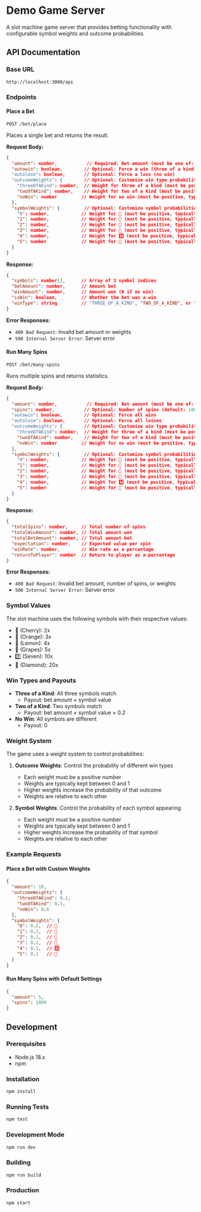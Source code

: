 # Demo Game Server

A slot machine game server that provides betting functionality with configurable symbol weights and outcome probabilities.

## API Documentation

### Base URL
```
http://localhost:3000/api
```

### Endpoints

#### Place a Bet
```http
POST /bet/place
```

Places a single bet and returns the result.

**Request Body:**
```json
{
  "amount": number,           // Required: Bet amount (must be one of: 1, 5, 10, 25, 50, 100)
  "autowin": boolean,        // Optional: Force a win (three of a kind)
  "autolose": boolean,       // Optional: Force a loss (no win)
  "outcomeWeights": {        // Optional: Customize win type probabilities
    "threeOfAKind": number,  // Weight for three of a kind (must be positive, typically 0-1)
    "twoOfAKind": number,    // Weight for two of a kind (must be positive, typically 0-1)
    "noWin": number         // Weight for no win (must be positive, typically 0-1)
  },
  "symbolWeights": {         // Optional: Customize symbol probabilities
    "0": number,            // Weight for 🍒 (must be positive, typically 0-1)
    "1": number,            // Weight for 🍊 (must be positive, typically 0-1)
    "2": number,            // Weight for 🍋 (must be positive, typically 0-1)
    "3": number,            // Weight for 🍇 (must be positive, typically 0-1)
    "4": number,            // Weight for 7️⃣ (must be positive, typically 0-1)
    "5": number             // Weight for 💎 (must be positive, typically 0-1)
  }
}
```

**Response:**
```json
{
  "symbols": number[],      // Array of 3 symbol indices
  "betAmount": number,      // Amount bet
  "winAmount": number,      // Amount won (0 if no win)
  "isWin": boolean,         // Whether the bet was a win
  "winType": string         // "THREE_OF_A_KIND", "TWO_OF_A_KIND", or "NO_WIN"
}
```

**Error Responses:**
- `400 Bad Request`: Invalid bet amount or weights
- `500 Internal Server Error`: Server error

#### Run Many Spins
```http
POST /bet/many-spins
```

Runs multiple spins and returns statistics.

**Request Body:**
```json
{
  "amount": number,           // Required: Bet amount (must be one of: 1, 5, 10, 25, 50, 100)
  "spins": number,           // Optional: Number of spins (default: 1000, max: 10000000)
  "autowin": boolean,        // Optional: Force all wins
  "autolose": boolean,       // Optional: Force all losses
  "outcomeWeights": {        // Optional: Customize win type probabilities
    "threeOfAKind": number,  // Weight for three of a kind (must be positive, typically 0-1)
    "twoOfAKind": number,    // Weight for two of a kind (must be positive, typically 0-1)
    "noWin": number         // Weight for no win (must be positive, typically 0-1)
  },
  "symbolWeights": {         // Optional: Customize symbol probabilities
    "0": number,            // Weight for 🍒 (must be positive, typically 0-1)
    "1": number,            // Weight for 🍊 (must be positive, typically 0-1)
    "2": number,            // Weight for 🍋 (must be positive, typically 0-1)
    "3": number,            // Weight for 🍇 (must be positive, typically 0-1)
    "4": number,            // Weight for 7️⃣ (must be positive, typically 0-1)
    "5": number             // Weight for 💎 (must be positive, typically 0-1)
  }
}
```

**Response:**
```json
{
  "totalSpins": number,     // Total number of spins
  "totalWinAmount": number, // Total amount won
  "totalBetAmount": number, // Total amount bet
  "expectation": number,    // Expected value per spin
  "winRate": number,        // Win rate as a percentage
  "returnToPlayer": number  // Return to player as a percentage
}
```

**Error Responses:**
- `400 Bad Request`: Invalid bet amount, number of spins, or weights
- `500 Internal Server Error`: Server error

### Symbol Values
The slot machine uses the following symbols with their respective values:
- 🍒 (Cherry): 2x
- 🍊 (Orange): 3x
- 🍋 (Lemon): 4x
- 🍇 (Grapes): 5x
- 7️⃣ (Seven): 10x
- 💎 (Diamond): 20x

### Win Types and Payouts
- **Three of a Kind**: All three symbols match
  - Payout: bet amount × symbol value
- **Two of a Kind**: Two symbols match
  - Payout: bet amount × symbol value × 0.2
- **No Win**: All symbols are different
  - Payout: 0

### Weight System
The game uses a weight system to control probabilities:

1. **Outcome Weights**: Control the probability of different win types
   - Each weight must be a positive number
   - Weights are typically kept between 0 and 1
   - Higher weights increase the probability of that outcome
   - Weights are relative to each other

2. **Symbol Weights**: Control the probability of each symbol appearing
   - Each weight must be a positive number
   - Weights are typically kept between 0 and 1
   - Higher weights increase the probability of that symbol
   - Weights are relative to each other

### Example Requests

#### Place a Bet with Custom Weights
```json
{
  "amount": 10,
  "outcomeWeights": {
    "threeOfAKind": 0.1,
    "twoOfAKind": 0.3,
    "noWin": 0.6
  },
  "symbolWeights": {
    "0": 0.2,  // 🍒
    "1": 0.2,  // 🍊
    "2": 0.2,  // 🍋
    "3": 0.2,  // 🍇
    "4": 0.1,  // 7️⃣
    "5": 0.1   // 💎
  }
}
```

#### Run Many Spins with Default Settings
```json
{
  "amount": 5,
  "spins": 1000
}
```

## Development

### Prerequisites
- Node.js 18.x
- npm

### Installation
```bash
npm install
```

### Running Tests
```bash
npm test
```

### Development Mode
```bash
npm run dev
```

### Building
```bash
npm run build
```

### Production
```bash
npm start
``` 
